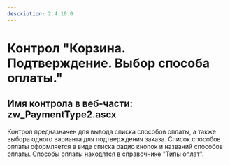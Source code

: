 ```yaml
---
description: 2.4.10.0
---
```


# Контрол "Корзина. Подтверждение. Выбор способа оплаты."

## Имя контрола в веб-части: zw\_PaymentType2.ascx

Контрол предназначен для вывода списка способов оплаты, а также выбора одного варианта для подтверждения заказа. Список способов оплаты оформляется в виде списка радио кнопок и названий способов оплаты. Способы оплаты находятся в справочнике "Типы оплат".

